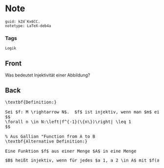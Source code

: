 # Note
```
guid: kZd`Kx6CC.
notetype: LaTeX-deb4a
```

### Tags
```
Logik
```

## Front
Was bedeutet Injektivität einer Abbildung?

## Back
<pre>\textbf{Definition:}

Sei $f: M \rightarrow N$.  $f$ ist injektiv, wenn man $m$ eindeutig daran erkennen kann, was $f(m)$ ist, d.h. für jedes $n \in N$ gibt es höchstens ein $m$ mit $f(m)=n .$ Formaler gesagt,
$$
\forall n \in N:\left|f^{-1}(\{n\})\right| \leq 1
$$

% Aus Gallian "Function from A to B
\textbf{Alternative Definition:}

Eine Funktion $f$ aus einer Menge $A$ in eine Menge </pre><pre>$B$ heißt injektiv, wenn für jedes $a_1, a_2 \in A$ mit $f(a_1) = f(a_2)$, dann auch gilt: $a_1 = a_2$.</pre>
